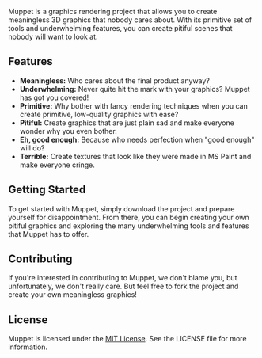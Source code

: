 Muppet is a graphics rendering project that allows you to create meaningless 3D graphics that nobody cares about. With its primitive set of tools and underwhelming features, you can create pitiful scenes that nobody will want to look at.

## Features

- **Meaningless:** Who cares about the final product anyway?
- **Underwhelming:** Never quite hit the mark with your graphics? Muppet has got you covered!
- **Primitive:** Why bother with fancy rendering techniques when you can create primitive, low-quality graphics with ease?
- **Pitiful:** Create graphics that are just plain sad and make everyone wonder why you even bother.
- **Eh, good enough:** Because who needs perfection when "good enough" will do?
- **Terrible:** Create textures that look like they were made in MS Paint and make everyone cringe.

## Getting Started

To get started with Muppet, simply download the project and prepare yourself for disappointment. From there, you can begin creating your own pitiful graphics and exploring the many underwhelming tools and features that Muppet has to offer.

## Contributing

If you're interested in contributing to Muppet, we don't blame you, but unfortunately, we don't really care. But feel free to fork the project and create your own meaningless graphics!

## License

Muppet is licensed under the [MIT License](LICENSE). See the LICENSE file for more information.
